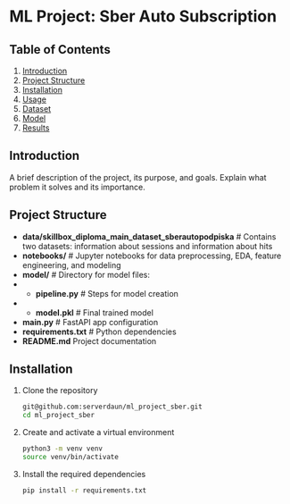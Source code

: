 # ML Project: Sber Auto Subscription

## Table of Contents
1. [Introduction](#introduction)
2. [Project Structure](#project-structure)
3. [Installation](#installation)
4. [Usage](#usage)
5. [Dataset](#dataset)
6. [Model](#model)
7. [Results](#results)

## Introduction
A brief description of the project, its purpose, and goals. Explain what problem it solves and its importance.

## Project Structure
- **data/skillbox_diploma_main_dataset_sberautopodpiska** # Contains two datasets: information about sessions and information about hits
- **notebooks/** # Jupyter notebooks for data preprocessing, EDA, feature engineering, and modeling
- **model/** # Directory for model files:
- - **pipeline.py** # Steps for model creation
- - **model.pkl** # Final trained model
- **main.py** # FastAPI app configuration
- **requirements.txt** # Python dependencies
- **README.md** Project documentation

## Installation
1. Clone the repository
    ```sh
    git@github.com:serverdaun/ml_project_sber.git
    cd ml_project_sber
    ```
2. Create and activate a virtual environment
    ```sh
    python3 -m venv venv
    source venv/bin/activate
    ```
3. Install the required dependencies
    ```sh
    pip install -r requirements.txt
    ```
